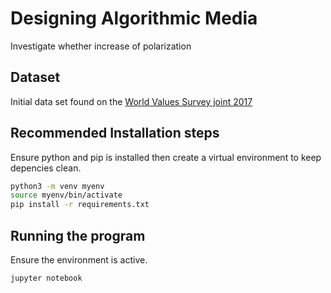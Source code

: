 # Designing Algorithmic Media

Investigate whether increase of polarization 

## Dataset
 
Initial data set found on the [World Values Survey joint 2017](https://www.worldvaluessurvey.org/WVSEVSjoint2017.jsp) 

## Recommended Installation steps

Ensure python and pip is installed then create a virtual environment to keep depencies clean.

```zsh
python3 -m venv myenv
source myenv/bin/activate
pip install -r requirements.txt
```

## Running the program

Ensure the environment is active.
```zsh
jupyter notebook 
```



